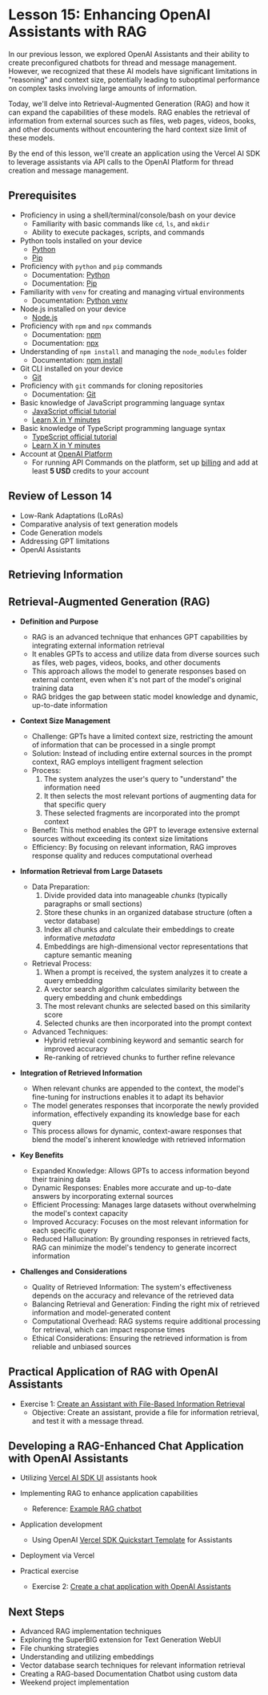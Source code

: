# Lesson 15: Enhancing OpenAI Assistants with RAG

In our previous lesson, we explored OpenAI Assistants and their ability to create preconfigured chatbots for thread and message management. However, we recognized that these AI models have significant limitations in "reasoning" and context size, potentially leading to suboptimal performance on complex tasks involving large amounts of information.

Today, we'll delve into Retrieval-Augmented Generation (RAG) and how it can expand the capabilities of these models. RAG enables the retrieval of information from external sources such as files, web pages, videos, books, and other documents without encountering the hard context size limit of these models.

By the end of this lesson, we'll create an application using the Vercel AI SDK to leverage assistants via API calls to the OpenAI Platform for thread creation and message management.

## Prerequisites

- Proficiency in using a shell/terminal/console/bash on your device
  - Familiarity with basic commands like `cd`, `ls`, and `mkdir`
  - Ability to execute packages, scripts, and commands
- Python tools installed on your device
  - [Python](https://www.python.org/downloads/)
  - [Pip](https://pip.pypa.io/en/stable/installation/)
- Proficiency with `python` and `pip` commands
  - Documentation: [Python](https://docs.python.org/3/)
  - Documentation: [Pip](https://pip.pypa.io/en/stable/)
- Familiarity with `venv` for creating and managing virtual environments
  - Documentation: [Python venv](https://docs.python.org/3/library/venv.html)
- Node.js installed on your device
  - [Node.js](https://nodejs.org/en/download/)
- Proficiency with `npm` and `npx` commands
  - Documentation: [npm](https://docs.npmjs.com/)
  - Documentation: [npx](https://www.npmjs.com/package/npx)
- Understanding of `npm install` and managing the `node_modules` folder
  - Documentation: [npm install](https://docs.npmjs.com/cli/v10/commands/npm-install)
- Git CLI installed on your device
  - [Git](https://git-scm.com/downloads)
- Proficiency with `git` commands for cloning repositories
  - Documentation: [Git](https://git-scm.com/doc)
- Basic knowledge of JavaScript programming language syntax
  - [JavaScript official tutorial](https://developer.mozilla.org/en-US/docs/Web/JavaScript/Guide)
  - [Learn X in Y minutes](https://learnxinyminutes.com/docs/javascript/)
- Basic knowledge of TypeScript programming language syntax
  - [TypeScript official tutorial](https://www.typescriptlang.org/docs/)
  - [Learn X in Y minutes](https://learnxinyminutes.com/docs/typescript/)
- Account at [OpenAI Platform](https://platform.openai.com/)
  - For running API Commands on the platform, set up [billing](https://platform.openai.com/account/billing/overview) and add at least **5 USD** credits to your account

## Review of Lesson 14

- Low-Rank Adaptations (LoRAs)
- Comparative analysis of text generation models
- Code Generation models
- Addressing GPT limitations
- OpenAI Assistants

## Retrieving Information

## Retrieval-Augmented Generation (RAG)

- **Definition and Purpose**
  - RAG is an advanced technique that enhances GPT capabilities by integrating external information retrieval
  - It enables GPTs to access and utilize data from diverse sources such as files, web pages, videos, books, and other documents
  - This approach allows the model to generate responses based on external content, even when it's not part of the model's original training data
  - RAG bridges the gap between static model knowledge and dynamic, up-to-date information

- **Context Size Management**
  - Challenge: GPTs have a limited context size, restricting the amount of information that can be processed in a single prompt
  - Solution: Instead of including entire external sources in the prompt context, RAG employs intelligent fragment selection
  - Process:
    1. The system analyzes the user's query to "understand" the information need
    2. It then selects the most relevant portions of augmenting data for that specific query
    3. These selected fragments are incorporated into the prompt context
  - Benefit: This method enables the GPT to leverage extensive external sources without exceeding its context size limitations
  - Efficiency: By focusing on relevant information, RAG improves response quality and reduces computational overhead

- **Information Retrieval from Large Datasets**
  - Data Preparation:
    1. Divide provided data into manageable _chunks_ (typically paragraphs or small sections)
    2. Store these chunks in an organized database structure (often a vector database)
    3. Index all chunks and calculate their embeddings to create informative _metadata_
    4. Embeddings are high-dimensional vector representations that capture semantic meaning
  - Retrieval Process:
    1. When a prompt is received, the system analyzes it to create a query embedding
    2. A vector search algorithm calculates similarity between the query embedding and chunk embeddings
    3. The most relevant chunks are selected based on this similarity score
    4. Selected chunks are then incorporated into the prompt context
  - Advanced Techniques:
    - Hybrid retrieval combining keyword and semantic search for improved accuracy
    - Re-ranking of retrieved chunks to further refine relevance

- **Integration of Retrieved Information**
  - When relevant chunks are appended to the context, the model's fine-tuning for instructions enables it to adapt its behavior
  - The model generates responses that incorporate the newly provided information, effectively expanding its knowledge base for each query
  - This process allows for dynamic, context-aware responses that blend the model's inherent knowledge with retrieved information

- **Key Benefits**
  - Expanded Knowledge: Allows GPTs to access information beyond their training data
  - Dynamic Responses: Enables more accurate and up-to-date answers by incorporating external sources
  - Efficient Processing: Manages large datasets without overwhelming the model's context capacity
  - Improved Accuracy: Focuses on the most relevant information for each specific query
  - Reduced Hallucination: By grounding responses in retrieved facts, RAG can minimize the model's tendency to generate incorrect information

- **Challenges and Considerations**
  - Quality of Retrieved Information: The system's effectiveness depends on the accuracy and relevance of the retrieved data
  - Balancing Retrieval and Generation: Finding the right mix of retrieved information and model-generated content
  - Computational Overhead: RAG systems require additional processing for retrieval, which can impact response times
  - Ethical Considerations: Ensuring the retrieved information is from reliable and unbiased sources

## Practical Application of RAG with OpenAI Assistants

- Exercise 1: [Create an Assistant with File-Based Information Retrieval](./exercises/00-RAG-Assistant.md)
  - Objective: Create an assistant, provide a file for information retrieval, and test it with a message thread.

## Developing a RAG-Enhanced Chat Application with OpenAI Assistants

- Utilizing [Vercel AI SDK UI](https://sdk.vercel.ai/docs/ai-sdk-ui/openai-assistants) assistants hook
- Implementing RAG to enhance application capabilities
  - Reference: [Example RAG chatbot](https://sdk.vercel.ai/docs/guides/rag-chatbot)
- Application development
  - Using OpenAI [Vercel SDK Quickstart Template](https://vercel.com/templates/next.js/openai-assistants-quickstart) for Assistants
- Deployment via Vercel

- Practical exercise
  - Exercise 2: [Create a chat application with OpenAI Assistants](./exercises/01-RAG-Chat-Application.md)

## Next Steps

- Advanced RAG implementation techniques
- Exploring the SuperBIG extension for Text Generation WebUI
- File chunking strategies
- Understanding and utilizing embeddings
- Vector database search techniques for relevant information retrieval
- Creating a RAG-based Documentation Chatbot using custom data
- Weekend project implementation
